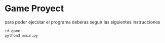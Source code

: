 # Game Proyect

para poder ejecutar el programa deberas seguir las siguientes instrucciones 

```sh
cd game
python3 main.py
```
